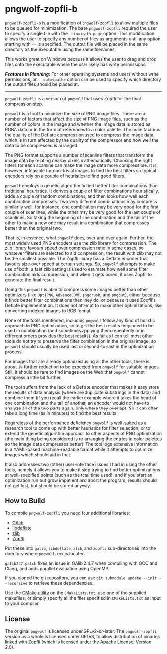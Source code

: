 
pngwolf-zopfli-b
================

`pngwolf-zopfli-b` is a modification of `pngwolf-zopfli` to allow
multiple files to be queued for minimization. The base `pngwolf-zopfli`
required the user to specify a single file with the `--in=<path.png>`
option. This modification allows the user to specify any number of
files as arguments until any option starting with `--` is specified.
The output file will be placed in the same directory as the executable
using the same filenames.

This works great on Windows because it allows the user to drag and drop
files onto the executable where the user likely has write permissions.

***Features In Planning:***
For other operating systems and users without write permissions, an
`--out=<path>` option can be used to specify which directory the output
files should be placed at.

---

`pngwolf-zopfli` is a version of `pngwolf` that uses Zopfli for the
final compression step.

`pngwolf` is a tool to minimize the size of PNG image files. There are
a number of factors that affect the size of PNG image files, such as
the number of colors in the image and whether the image data is stored
as RGBA data or in the form of references to a color palette. The main
factor is the quality of the Deflate compression used to compress the
image data, which is in turn affected by the quality of the compressor
and how well the data to be compressed is arranged.

The PNG format supports a number of scanline filters that transform the
image data by relating nearby pixels mathematically. Choosing the right
filters for each scanline can make the image data more compressible. It
is, however, infeasible for non-trivial images to find the best filters
so typical encoders rely on a couple of heuristics to find good filters.

`pngwolf` employs a genetic algorithm to find better filter combinations
than traditional heuristics. It derives a couple of filter combinations
heuristically, adds a couple of random combinations, and then looks how
well each combination compresses. Two very different combinations may
compress similarily well, for instance, one combination may be very good
for the first couple of scanlines, while the other may be very good for
the last couple of scanlines. So taking the beginning of one combination
and the tail of the other to make a new one may result in a combination
that compresses better then the original two.

That is, in essence, what `pngwolf` does, over and over again. Further,
the most widely used PNG encoders use the zlib library for compression.
The zlib library favours speed over compression ratio in some cases, so
whatever filters are selected to aid compression, the result with zlib
may not be the smallest possible. The Zopfli library has a Deflate
encoder that favours size over speed at certain settings. So, `pngwolf`
attempts to make use of both: a fast zlib setting is used to estimate
how well some filter combination aids compression, and when it gets
bored, it uses Zopfli to generate the final result.

Doing this `pngwolf` is able to compress some images better than other
optimizers (like `OptiPNG`, `AdvanceCOMP`, `pngcrush`, and `pngout`),
either because it finds better filter combinations then they do, or
because it uses Zopfli's Deflate implementation. It does not attempt to
make other optimizations, like converting indexed images to RGB format.

None of the tools mentioned, including `pngwolf` follow any kind of
holistic approach to PNG optimization, so to get the best results they
need to be used in combination (and sometimes applying them repeatedly
or in different orders provides the best results). As far as I can tell
most other tools do not try to preserve the filter combination in the
original image, so `pngwolf` should usually be used last or
second-to-last in the optimization process.

For images that are already optimized using all the other tools, there
is about `1%` further reduction to be expected from `pngwolf` for
suitable images. Still, it should be rare to find images on the Web
that `pngwolf` cannot compress a little bit further.

The tool suffers from the lack of a Deflate encoder that makes it easy
store the results of data analysis (where are duplicate substrings in
the data) and combine them (if you recall the earlier example where it
takes the head of one combination and the tail of another, an encoder
would not have to analyze all of the two parts again, only where they
overlap). So it can often take a long time (as in minutes) to find the
best results.

Regardless of the performance deficiency `pngwolf` is well-suited as a
research tool to come up with better heuristics for filter selection,
or to extend the genetic algorithm approach to other aspects of PNG
optimization (the main thing being considered is re-arranging the
entries in color palettes so the image data compresses better). The
tool logs extensive information in a YAML-based machine-readable format
while it attempts to optimize images which should aid in that.

It also addresses two (other) user-interface issues I had in using the
other tools, namely it allows you to make it stop trying to find better
optimizations at well-specified points (such as the total time used),
and if you start an optimization run but grow impatient and abort the
program, results should not get lost, but should be stored anyway.


How to Build
------------

To compile `pngwolf-zopfli` you need four additional libraries:

  * [GAlib](http://lancet.mit.edu/ga/dist/)
  * [libdeflate](https://github.com/ebiggers/libdeflate)
  * [zlib](http://zlib.net/)
  * [Zopfli](https://github.com/google/zopfli/)

Put these into `galib`, `libdeflate`, `zlib`, and `zopfli` sub-directories
into the directory where `pngwolf.cxx` is located.

`galib247.patch` fixes an issue in GAlib 2.4.7 when compiling with GCC
and Clang, and adds parallel evaluation using OpenMP.

If you cloned the git repository, you can use
`git submodule update --init --recursive` to retrieve these dependencies.

Use the [CMake utility](http://www.cmake.org/) on the `CMakeLists.txt`,
use one of the supplied makefiles, or simply specify all the files
specified in `CMakeLists.txt` as input to your compiler.


License
-------

The original `pngwolf` is licensed under GPLv2-or-later. The `pngwolf-zopfli`
version as a whole is licensed under GPLv3, to allow distribution of binaries
linked with Zopfli (which is licensed under the Apache License, Version 2.0).
